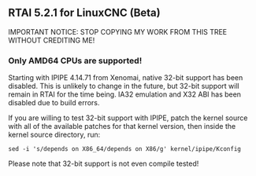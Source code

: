 ## RTAI 5.2.1 for LinuxCNC (Beta)

IMPORTANT NOTICE: STOP COPYING MY WORK FROM THIS TREE WITHOUT CREDITING ME!

### Only AMD64 CPUs are supported!

Starting with IPIPE 4.14.71 from Xenomai, native 32-bit support has been disabled.
This is unlikely to change in the future, but 32-bit support will remain in RTAI for the time being.
IA32 emulation and X32 ABI has been disabled due to build errors.

If you are willing to test 32-bit support with IPIPE, patch the kernel source with all of the
available patches for that kernel version, then inside the kernel source directory, run:

`sed -i 's/depends on X86_64/depends on X86/g' kernel/ipipe/Kconfig`

Please note that 32-bit support is not even compile tested!
